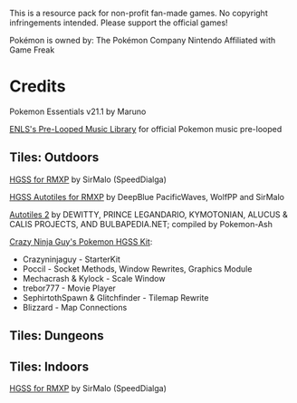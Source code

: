 This is a resource pack for non-profit fan-made games.
No copyright infringements intended.
Please support the official games!

Pokémon is owned by:
The Pokémon Company
Nintendo
Affiliated with Game Freak

# Credits
Pokemon Essentials v21.1 by Maruno

[ENLS's Pre-Looped Music Library](https://www.enls.eu/prelooped/) for official Pokemon music pre-looped

## Tiles: Outdoors
[HGSS for RMXP](https://www.deviantart.com/sirmaio) by SirMalo (SpeedDialga)

[HGSS Autotiles for RMXP](https://www.pokecommunity.com/threads/just-some-hgss-stuff-i-found-and-a-tileset-autotiles.219832/) by DeepBlue PacificWaves, WolfPP and SirMalo

[Autotiles 2](https://pokemonstarterkit.foroactivo.com/t87-autotiles-hg-ss) by DEWITTY, PRINCE LEGANDARIO, KYMOTONIAN, ALUCUS & CALIS PROJECTS, AND BULBAPEDIA.NET; compiled by Pokemon-Ash

[Crazy Ninja Guy's Pokemon HGSS Kit](https://www.pokecommunity.com/threads/cngs-pokemon-hgss-kit.252060/):
 
- Crazyninjaguy - StarterKit
- Poccil - Socket Methods, Window Rewrites, Graphics Module
- Mechacrash & Kylock - Scale Window
- trebor777 - Movie Player
- SephirtothSpawn & Glitchfinder - Tilemap Rewrite
- Blizzard - Map Connections

## Tiles: Dungeons

## Tiles: Indoors
[HGSS for RMXP](https://www.deviantart.com/sirmaio) by SirMalo (SpeedDialga)
